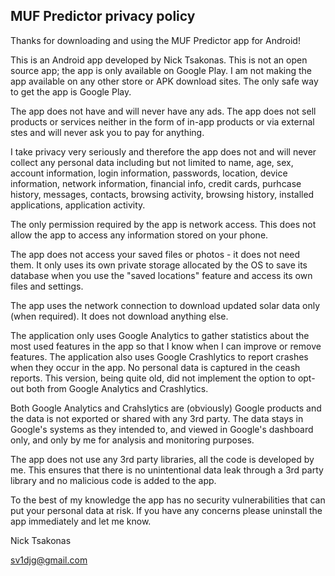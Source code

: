 ## MUF Predictor privacy policy

Thanks for downloading and using the MUF Predictor app for Android!

This is an Android app developed by Nick Tsakonas. This is not an open source app; the app is only available on Google Play. 
I am not making the app available on any other store or APK download sites. The only safe way to get the app is Google Play.

The app does not have and will never have any ads.
The app does not sell products or services neither in the form of in-app products or via external stes and will never ask you to pay for anything.

I take privacy very seriously and therefore the app does not and will never collect any personal data including but not limited to name, age, sex, account information, login information, passwords, location, device information, network information, financial info, credit cards, purhcase history, messages, contacts, browsing activity, browsing history, installed applications, application activity.

The only permission required by the app is network access. This does not allow the app to access any information stored on your phone.

The app does not access your saved files or photos - it does not need them. It only uses its own private storage allocated by the OS to save 
its database when you use the "saved locations" feature and access its own files and settings. 

The app uses the network connection to download updated solar data only (when required). It does not download anything else. 

The application only uses Google Analytics to gather statistics about the most used features in the app so that I know when I can improve or remove features.
The application also uses Google Crashlytics to report crashes when they occur in the app. No personal data is captured in the ceash reports. 
This version, being quite old, did not implement the option to opt-out both from Google Analytics and Crashlytics. 

Both Google Analytics and Crahslytics are (obviously) Google products and the data is not exported or shared with any 3rd party. 
The data stays in Google's systems as they intended to, and viewed in Google's dashboard only, and only by me for analysis and monitoring purposes.

The app does not use any 3rd party libraries, all the code is developed by me. This ensures that there is no unintentional data leak through a 3rd party library and no malicious code is added to the app. 

To the best of my knowledge the app has no security vulnerabilities that can put your personal data at risk. 
If you have any concerns please uninstall the app immediately and let me know.

Nick Tsakonas

sv1djg@gmail.com
